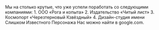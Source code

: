 Мы на столько крутые, что уже успели поработать со следующими компаниями:
    1. ООО «Рога и копыта»
    2. Издательство «Читый лист»
    3. Космопорт «Черезтерновый Кзвёздный»
    4. Дизайн-студия имени Слишком Известного Персонажа
Нас можно найти в google.com.